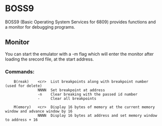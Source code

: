 # BOSS9

BOSS9 (Basic Operating System Services for 6809) provides functions and a monitor for debugging programs.

## Monitor

You can start the emulator with a -m flag which will enter the monitor after loading the srecord file, at the start address. 

### Commands:

        B(reak)    <cr>  List breakpoints along with breakpoint number (used for delete)
                   NNNN  Set breakpoint at address
                   -n    Clear breaking with the passed id number
                   -     Clear all breakpoints

        M(emory)   <cr>  Display 16 bytes of memory at the current memory window and advance window by 16
                   NNNN  Display 16 bytes at address and set memory window to address + 16

